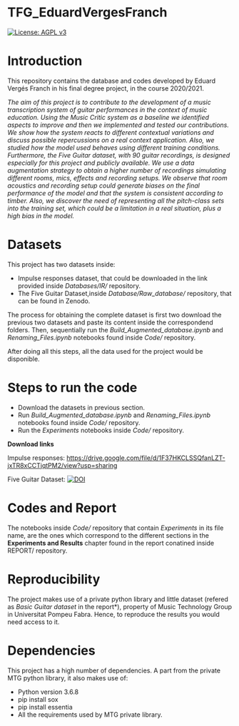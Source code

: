 # TFG_EduardVergesFranch
[![License: AGPL v3](https://img.shields.io/badge/License-AGPL%20v3-blue.svg)](https://www.gnu.org/licenses/agpl-3.0)

# Introduction
This repository contains the database and codes developed by Eduard Vergés Franch in his final degree project, in the course 2020/2021.

*The aim of this project is to contribute to the development of a music transcription system of guitar performances in the context of music education. Using the Music Critic system as a baseline we identified aspects to improve and then we implemented and tested our contributions. We show how the system reacts to different contextual variations and discuss possible repercussions on a real context application. Also, we studied how the model used behaves using different training conditions. Furthermore,  the *Five Guitar dataset*, with 90 guitar recordings, is designed especially for this project and publicly available. We use a data augmentation strategy to obtain a higher number of recordings simulating different rooms, mics, effects and recording setups. We observe that room acoustics and recording setup could generate biases on the final performance of the model and that the system is consistent according to timber. Also, we discover the need of representing all the pitch-class sets into the training set, which could be a limitation in a real situation, plus a high bias in the model.*

# Datasets
This project has two datasets inside:

* Impulse responses dataset, that could be downloaded in the link provided inside *Databases/IR/* repository.
* The Five Guitar Dataset,inside *Database/Raw_database/* repository, that can be found in Zenodo.

The process for obtaining the complete dataset is first two download the previous two datasets and paste its content inside the correspondend folders. Then, sequentially run the *Build_Augmented_database.ipynb* and *Renaming_Files.ipynb* notebooks found inside *Code/* repository.

After doing all this steps, all the data used for the project would be disponible.

# Steps to run the code

* Download the datasets in previous section.
* Run *Build_Augmented_database.ipynb* and *Renaming_Files.ipynb* notebooks found inside *Code/* repository.
* Run the *Experiments* notebooks inside *Code/* repository.

**Download links**

Impulse responses: https://drive.google.com/file/d/1F37HKCLSSQfanLZT-jxTR8xCCTjqtPM2/view?usp=sharing

Five Guitar Dataset: [![DOI](https://zenodo.org/badge/DOI/10.5281/zenodo.4988354.svg)](https://doi.org/10.5281/zenodo.4988354)


# Codes and Report
The notebooks inside *Code/* repository that contain *Experiments* in its file name, are the ones which correspond to the different sections in the **Experiments and Results** chapter found in the report conatined inside REPORT/ repository.

# Reproducibility

The project makes use of a private python library and little dataset (refered as *Basic Guitar dataset* in the report*), property of Music Technology Group in Universitat Pompeu Fabra. Hence, to reproduce the results you would need access to it.

# Dependencies

This project has a high number of dependencies. A part from the private MTG python library, it also makes use of:
* Python version 3.6.8
* pip install sox
* pip install essentia
* All the requirements used by MTG private library.

